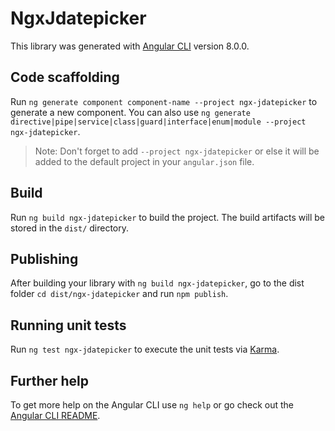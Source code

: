 # NgxJdatepicker

This library was generated with [Angular CLI](https://github.com/angular/angular-cli) version 8.0.0.

## Code scaffolding

Run `ng generate component component-name --project ngx-jdatepicker` to generate a new component. You can also use `ng generate directive|pipe|service|class|guard|interface|enum|module --project ngx-jdatepicker`.
> Note: Don't forget to add `--project ngx-jdatepicker` or else it will be added to the default project in your `angular.json` file. 

## Build

Run `ng build ngx-jdatepicker` to build the project. The build artifacts will be stored in the `dist/` directory.

## Publishing

After building your library with `ng build ngx-jdatepicker`, go to the dist folder `cd dist/ngx-jdatepicker` and run `npm publish`.

## Running unit tests

Run `ng test ngx-jdatepicker` to execute the unit tests via [Karma](https://karma-runner.github.io).

## Further help

To get more help on the Angular CLI use `ng help` or go check out the [Angular CLI README](https://github.com/angular/angular-cli/blob/master/README.md).
